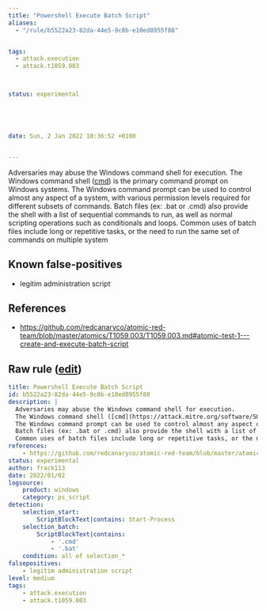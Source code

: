 ```yaml
---
title: "Powershell Execute Batch Script"
aliases:
  - "/rule/b5522a23-82da-44e5-9c8b-e10ed8955f88"


tags:
  - attack.execution
  - attack.t1059.003



status: experimental





date: Sun, 2 Jan 2022 10:36:52 +0100


---
```


Adversaries may abuse the Windows command shell for execution.
The Windows command shell ([cmd](https://attack.mitre.org/software/S0106)) is the primary command prompt on Windows systems.
The Windows command prompt can be used to control almost any aspect of a system, with various permission levels required for different subsets of commands.
Batch files (ex: .bat or .cmd) also provide the shell with a list of sequential commands to run, as well as normal scripting operations such as conditionals and loops.
Common uses of batch files include long or repetitive tasks, or the need to run the same set of commands on multiple system


<!--more-->


## Known false-positives

* legitim administration script



## References

* https://github.com/redcanaryco/atomic-red-team/blob/master/atomics/T1059.003/T1059.003.md#atomic-test-1---create-and-execute-batch-script


## Raw rule ([edit](https://github.com/SigmaHQ/sigma/edit/master/rules/windows/powershell/powershell_script/posh_ps_suspicious_execute_batch_script.yml))
```yaml
title: Powershell Execute Batch Script
id: b5522a23-82da-44e5-9c8b-e10ed8955f88
description: |
  Adversaries may abuse the Windows command shell for execution.
  The Windows command shell ([cmd](https://attack.mitre.org/software/S0106)) is the primary command prompt on Windows systems.
  The Windows command prompt can be used to control almost any aspect of a system, with various permission levels required for different subsets of commands.
  Batch files (ex: .bat or .cmd) also provide the shell with a list of sequential commands to run, as well as normal scripting operations such as conditionals and loops.
  Common uses of batch files include long or repetitive tasks, or the need to run the same set of commands on multiple system
references:
    - https://github.com/redcanaryco/atomic-red-team/blob/master/atomics/T1059.003/T1059.003.md#atomic-test-1---create-and-execute-batch-script
status: experimental
author: frack113
date: 2022/01/02
logsource:
    product: windows
    category: ps_script
detection:
    selection_start:
        ScriptBlockText|contains: Start-Process
    selection_batch:
        ScriptBlockText|contains: 
            - '.cmd' 
            - '.bat'
    condition: all of selection_*
falsepositives:
    - legitim administration script
level: medium
tags:
    - attack.execution
    - attack.t1059.003
```
